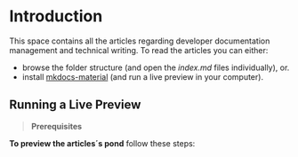 # Introduction    

This space contains all the articles regarding developer documentation management and technical writing. To read the articles you can either:  

* browse the folder structure (and open the _index.md_ files individually), or.  
* install [mkdocs-material](https://squidfunk.github.io/mkdocs-material/) (and run a live preview in your computer).  
  
## Running a Live Preview  
  
> **Prerequisites**   
>  

     

**To preview the articles´s pond** follow these steps:  

